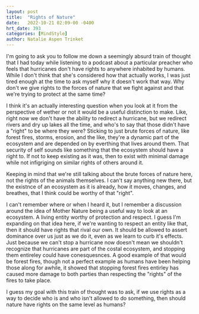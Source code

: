 ```yaml
---
layout: post
title:  "Rights of Nature"
date:   2022-10-21 02:09-00 -0400
hrt_date: 393
categories: [MindStyle]
author: Natalie Aspen Trinket
---
```

I'm going to ask you to follow me down a seemingly absurd train of thought that I had today while listening to a podcast about a particular preacher who feels that hurricanes don't have rights to anywhere inhabited by humans. While I don't think that she's considered how that actually works, I was just tired enough at the time to ask myself why it doesn't work that way. Why don't we give rights to the forces of nature that we fight against and that we're trying to protect at the same time?  

I think it's an actually interesting question when you look at it from the perspective of wether or not it would be a useful distinction to make. Like, right now we don't have the ability to redirect a hurricane, but we redirect rivers and dry up lakes all the time, and who's to say that those didn't have a "right" to be where they were? Sticking to just brute forces of nature, like forest fires, storms, erosion, and the like, they're a dynamic part of the ecosystem and are depended on by everthing that lives around them. That security of self sounds like something that the ecosystem should have a right to. If not to keep existing as it was, then to exist with minimal damage while not infigriging on similar rights of others around it.  

Keeping in mind that we're still talking about the brute forces of nature here, not the rights of the animals themselves. I can't say anything new there, but the existnce of an ecosystem as it is already, how it moves, changes, and breathes, that I think could be worthy of that "right".  

I can't remember where or when I heard it, but I remember a discussion around the idea of Mother Nature being a useful way to look at an ecosystem. A living entity worthy of protection and respect. I guess I'm expanding on that idea here, if we're wanting to respect an entity like that, then it should have rights that rival our own. It should be allowed to assert dominance over us just as we do it, even as we learn to curb it's effects. Just because we can't stop a hurricane now doesn't mean we shouldn't recognize that hurricanes are part of the costal ecosystem, and stopping them entireley could have conesquesnces. A good example of that would be forest fires, though not a perfect example as humans have been helping those along for awhile, it showed that stopping forest fires entirley has caused more damage to both parties than respecting the "rights" of the fires to take place. 

I guess my goal with this train of thought was to ask, if we use rights as a way to decide who is and who isn't allowed to do something, then should nature have rights on the same level as humans?